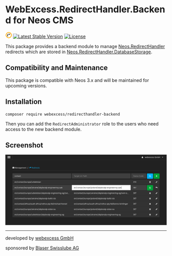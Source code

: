 # WebExcess.RedirectHandler.Backend for Neos CMS
[![Logo](logo.png)](Documentation/logo-512.png)
[![Latest Stable Version](https://poser.pugx.org/webexcess/redirecthandler-backend/v/stable)](https://packagist.org/packages/webexcess/redirecthandler-backend)
[![License](https://poser.pugx.org/webexcess/redirecthandler-backend/license)](https://packagist.org/packages/webexcess/redirecthandler-backend)

This package provides a backend module to manage [Neos.RedirectHandler](https://github.com/neos/redirecthandler) redirects which are stored in [Neos.RedirectHandler.DatabaseStorage](https://github.com/neos/redirecthandler-databasestorage).

## Compatibility and Maintenance

This package is compatible with Neos 3.x and will be maintained for upcoming versions.

## Installation
```
composer require webexcess/redirecthandler-backend
```

Then you can add the `RedirectAdministrator` role to the users who need access to the new backend module.


## Screenshot
![Redirects Module Screenshot](Documentation/redirects-module.png?raw=true "Redirects Module Screenshot")


------------------------------------------

developed by [webexcess GmbH](https://webexcess.ch/)

sponsored by [Blaser Swisslube AG](https://www.blaser.com/)
